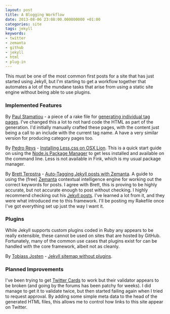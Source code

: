 ```yaml
---
layout: post
title: A Blogging Workflow
date: 2013-08-06 23:08:00.000000000 +01:00
categories: site
tags: jekyll
keywords:
- twitter
- zemanta
- github
- jekyll
- html
- plug-in
---
```

This must be one of the most common first posts for a site that has just started using Jekyll, but I'm starting to get a workflow together that automates a lot of the mundane tasks that arise from using a static site engine without being able to use plugins.

<!--more-->
### Implemented Features ###

By [Paul Stamatiou](https://twitter.com/Stammy "Stammy on Twitter") - a piece of a rake file for [generating individual tag pages](https://gist.github.com/stammy/790778 "Goes in Rakefile for Jekyll for those wanting tag pages"). 
I've changed this a lot to not hard code the HTML as part of the generation. I'd initially manually crafted these pages, with the content just being a call to an include with the current tag name. A have a very similar version for producing category pages too. 

By [Pedro Reys](http://pedroreys.com/ "Pedro Reys") - [Installing Less.css on OSX Lion](http://pedroreys.com/2012/02/03/installing-less-css-on-osx-lion/ "Installing Less.css on OSX Lion"). This is a quick start guide on using the [Node.js Package Manager](http://npmjs.org/ "Node.js Package Manager") to get less installed and available on the command line. Less is not available in Fink, which is my usual package manager.

By [Brett Terpstra](http://brettterpstra.com "Brett Terpstra") - [Auto-Tagging Jekyll posts with Zemanta](http://brettterpstra.com/2013/03/23/auto-tagging-jekyll-posts-with-zemanta/ "Auto-Tagging Jekyll posts with Zemanta"). A guide to using the (free) [Zemanta](http://developer.zemanta.com/ "Zemanta - contextual intelligence for everyone") contextual intelligence engine for working out the correct keywords for posts. I agree with Brett, this is proving to be highly accurate, but not accurate enough to post without checking. I highly recommend checking out his [Jekyll posts](http://brettterpstra.com/topic/jekyll/ "Jekyll"). I've learned a lot from it, and they were what introduced me to this framework. I'll be posting my Rakefile once I've got everything set up just the way I want it.


### Plugins ###
While Jekyll supports custom plugins coded in Ruby any appears to be really extensible, these cannot be used on sites that are hosted by GitHub. Fortunately, many of the common use cases that plugins exist for can be handled with the core framework, albeit not as cleanly.

By [Tobiass Josten](http://vvv.tobiassjosten.net/ "Tobiass Josten") - [Jekyll sitemap without plugins](http://vvv.tobiassjosten.net/jekyll/jekyll-sitemap-without-plugins/ "Jekyll sitemap without plugins").

### Planned Improvements ###

I've been trying to get [Twitter Cards](https://dev.twitter.com/docs/cards "Twitter Cards") to work but their validator appears to be broken (and going by the forums has been patchy for weeks). I did manage to get it to validate twice, but then started failing again when I tried to request approval. By adding some simple meta data to the head of the generated HTML files, this allows me to control how links to this site appear on Twitter.
